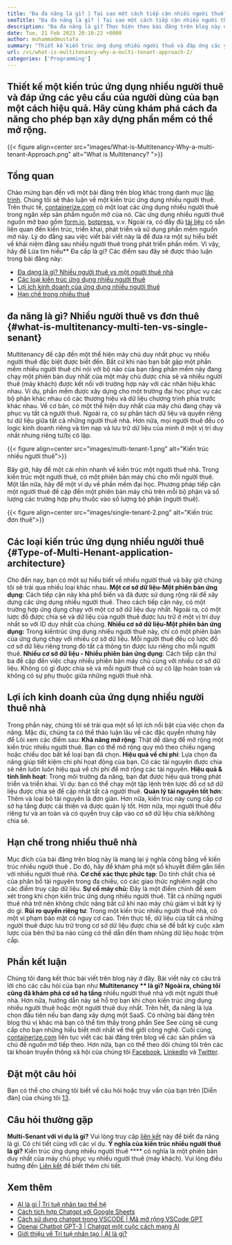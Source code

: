 ```yaml
---
title: "Đa đa năng là gì? | Tại sao một cách tiếp cận nhiều người thuê?" 
seoTitle: "Đa đa năng là gì? | Tại sao một cách tiếp cận nhiều người thuê?" 
description: "Đa đa năng là gì? Thực hiện theo bài đăng trên blog này để tìm hiểu khái niệm thực tế đằng sau nhiều người thuê và bắt đầu xây dựng các ứng dụng nhiều người thuê có thể mở rộng." 
date: Tue, 21 Feb 2023 20:10:22 +0000
author: muhammadmustafa
summary: "Thiết kế kiến ​​trúc ứng dụng nhiều người thuê và đáp ứng các yêu cầu của người dùng một cách hiệu quả. Hãy khám phá cách đa năng cho phép bạn xây dựng phần mềm có thể mở rộng." 
url: /vi/what-is-multitenancy-why-a-multi-tenant-approach-2/
categories: ['Programming']
---
```


## Thiết kế một kiến ​​trúc ứng dụng nhiều người thuê và đáp ứng các yêu cầu của người dùng của bạn một cách hiệu quả. Hãy cùng khám phá cách đa năng cho phép bạn xây dựng phần mềm có thể mở rộng.

{{< figure align=center src="images/What-is-Multitenancy-Why-a-multi-tenant-Approach.png" alt="What is Multitenancy? ">}}


## Tổng quan
Chào mừng bạn đến với một bài đăng trên blog khác trong danh mục [lập trình][1]. Chúng tôi sẽ thảo luận về một kiến ​​trúc ứng dụng nhiều người thuê. Trên thực tế, [containerize.com][2] có một loạt các ứng dụng nhiều người thuê trong ngăn xếp sản phẩm nguồn mở của nó. Các ứng dụng nhiều người thuê nguồn mở bao gồm [form.io][3], [botpress][4], v.v. Ngoài ra, có đầy đủ [tài liệu][5] có sẵn liên quan đến kiến ​​trúc, triển khai, phát triển và sử dụng phần mềm nguồn mở này. Lý do đằng sau việc viết bài viết này là để đưa ra một sự hiểu biết về khái niệm đằng sau nhiều người thuê trong phát triển phần mềm. Vì vậy, hãy để Lừa tìm hiểu** Đa cấp là gì?
Các điểm sau đây sẽ được thảo luận trong bài đăng này:
  * [Đa dạng là gì? Nhiều người thuê vs một người thuê nhà][6]
  * [Các loại kiến ​​trúc ứng dụng nhiều người thuê][7]
  * [Lợi ích kinh doanh của ứng dụng nhiều người thuê][8]
  * [Hạn chế trong nhiều thuê][9]

## đa năng là gì? Nhiều người thuê vs đơn thuê   {#what-is-multitenancy-multi-ten-vs-single-senant}
Multitenancy đề cập đến một thể hiện máy chủ duy nhất phục vụ nhiều người thuê đặc biệt được biết đến. Bất cứ khi nào bạn bắt gặp một phần mềm nhiều người thuê chỉ nói với bộ não của bạn rằng phần mềm này đang chạy một phiên bản duy nhất của một máy chủ được chia sẻ và nhiều người thuê (máy khách) được kết nối với trường hợp này với các nhãn hiệu khác nhau.
Ví dụ, phần mềm được xây dựng cho một trường đại học phục vụ các bộ phận khác nhau có các thương hiệu và dữ liệu chương trình phía trước khác nhau. Về cơ bản, có một thể hiện duy nhất của máy chủ đang chạy và phục vụ tất cả người thuê. Ngoài ra, có sự phân tách dữ liệu và quyền riêng tư dữ liệu giữa tất cả những người thuê nhà. Hơn nữa, mọi người thuê đều có logic kinh doanh riêng và tìm nạp và lưu trữ dữ liệu của mình ở một vị trí duy nhất nhưng riêng tư/bị cô lập.

{{< figure align=center src="images/multi-tenant-1.png" alt="Kiến trúc nhiều người thuê">}}

Bây giờ, hãy để một cái nhìn nhanh về kiến ​​trúc một người thuê nhà. Trong kiến ​​trúc một người thuê, có một phiên bản máy chủ cho mỗi người thuê. Một lần nữa, hãy để một ví dụ về phần mềm đại học. Phương pháp tiếp cận một người thuê đề cập đến một phiên bản máy chủ trên mỗi bộ phận và số lượng các trường hợp phụ thuộc vào số lượng bộ phận (người thuê).

{{< figure align=center src="images/single-tenant-2.png" alt="Kiến trúc đơn thuê">}}


## Các loại kiến ​​trúc ứng dụng nhiều người thuê   {#Type-of-Multi-Henant-application-architecture}
Cho đến nay, bạn có một sự hiểu biết về nhiều người thuê và bây giờ chúng tôi sẽ trải qua nhiều loại khác nhau.
**Một cơ sở dữ liệu-Một phiên bản ứng dụng**: Cách tiếp cận này khá phổ biến và đã được sử dụng rộng rãi để xây dựng các ứng dụng nhiều người thuê. Theo cách tiếp cận này, có một trường hợp ứng dụng chạy với một cơ sở dữ liệu duy nhất. Ngoài ra, có một lược đồ được chia sẻ và dữ liệu của người thuê được lưu trữ ở một vị trí duy nhất so với ID duy nhất của chúng.
**Nhiều cơ sở dữ liệu-Một phiên bản ứng dụng:** Trong kiến ​​trúc ứng dụng nhiều người thuê này, chỉ có một phiên bản của ứng dụng chạy với nhiều cơ sở dữ liệu. Mỗi người thuê đều có lược đồ cơ sở dữ liệu riêng trong đó tất cả thông tin được lưu riêng cho mỗi người thuê.
**Nhiều cơ sở dữ liệu - Nhiều phiên bản ứng dụng**: Cách tiếp cận thứ ba đề cập đến việc chạy nhiều phiên bản máy chủ cùng với nhiều cơ sở dữ liệu. Không có gì được chia sẻ và mỗi người thuê có sự cô lập hoàn toàn và không có sự phụ thuộc giữa những người thuê nhà.

## Lợi ích kinh doanh của ứng dụng nhiều người thuê nhà
Trong phần này, chúng tôi sẽ trải qua một số lợi ích nổi bật của việc chọn đa năng. Mặc dù, chúng ta có thể thảo luận lâu về các đặc quyền nhưng hãy để Lôi xem các điểm sau:
**Khả năng mở rộng**: Thật dễ dàng để mở rộng một kiến ​​trúc nhiều người thuê. Bạn có thể mở rộng quy mô theo chiều ngang hoặc chiều dọc bất kể loại bạn đã chọn.
**Hiệu quả về chi phí**: Lựa chọn đa năng giúp tiết kiệm chi phí hoạt động của bạn. Có các tài nguyên được chia sẻ nên luôn luôn hiệu quả về chi phí để mở rộng các tài nguyên.
**Hiệu quả & tính linh hoạt**: Trong môi trường đa năng, bạn đạt được hiệu quả trong phát triển và triển khai. Ví dụ: bạn có thể chạy một tập lệnh trên lược đồ cơ sở dữ liệu được chia sẻ để cập nhật tất cả người thuê.
**Quản lý tài nguyên tốt hơn**: Thêm và loại bỏ tài nguyên là đơn giản. Hơn nữa, kiến ​​trúc này cung cấp cơ sở hạ tầng được cải thiện và được quản lý tốt. Hơn nữa, mọi người thuê đều riêng tư và an toàn và có quyền truy cập vào cơ sở dữ liệu chia sẻ/không chia sẻ.

## Hạn chế trong nhiều thuê nhà
Mục đích của bài đăng trên blog này là mang lại ý nghĩa công bằng về kiến ​​trúc nhiều người thuê **.** Do đó, hãy để khám phá một số khuyết điểm gắn liền với nhiều người thuê nhà.
**Cơ chế xác thực phức tạp**: Do tính chất chia sẻ của phân bổ tài nguyên trong đa chiều, có các giao thức nghiêm ngặt cho các điểm truy cập dữ liệu.
**Sự cố máy chủ:** Đây là một điểm chính để xem xét trong khi chọn kiến ​​trúc ứng dụng nhiều người thuê. Tất cả những người thuê nhà trở nên không chức năng bất cứ khi nào máy chủ giảm vì bất kỳ lý do gì.
**Rủi ro quyền riêng tư**: Trong một kiến ​​trúc nhiều người thuê nhà, có một vi phạm bảo mật có nguy cơ cao. Trên thực tế, dữ liệu của tất cả những người thuê được lưu trữ trong cơ sở dữ liệu được chia sẻ để bất kỳ cuộc xâm lược của bên thứ ba nào cũng có thể dẫn đến tham nhũng dữ liệu hoặc trộm cắp.

## Phần kết luận
Chúng tôi đang kết thúc bài viết trên blog này ở đây. Bài viết này có câu trả lời cho các câu hỏi của bạn như **Multitenancy ** là gì? Ngoài ra, chúng tôi cũng đã khám phá cơ sở hạ tầng**  nhiều người thuê nhà với một người thuê nhà. Hơn nữa, hướng dẫn này sẽ hỗ trợ bạn khi chọn kiến ​​trúc ứng dụng nhiều người thuê hoặc một người thuê duy nhất. Trên hết, đa năng là lựa chọn đầu tiên nếu bạn đang xây dựng một SaaS. Có những bài đăng trên blog thú vị khác mà bạn có thể tìm thấy trong phần See See cũng sẽ cung cấp cho bạn những hiểu biết mới nhất về thế giới công nghệ.
Cuối cùng, [containerize.com][2] liên tục viết các bài đăng trên blog về các sản phẩm và chủ đề nguồn mở tiếp theo. Hơn nữa, bạn có thể theo dõi chúng tôi trên các tài khoản truyền thông xã hội của chúng tôi [Facebook][10], [LinkedIn][11] và [Twitter][12].

## Đặt một câu hỏi
Bạn có thể cho chúng tôi biết về câu hỏi hoặc truy vấn của bạn trên [Diễn đàn] của chúng tôi [13].

## Câu hỏi thường gặp
**Multi-Senant với ví dụ là gì?**
Vui lòng truy cập [liên kết][6] này để biết đa năng là gì. Có chi tiết cùng với các ví dụ.
**Ý nghĩa của kiến ​​trúc nhiều người thuê là gì?**
Kiến trúc ứng dụng nhiều người thuê **** có nghĩa là một phiên bản duy nhất của máy chủ phục vụ nhiều người thuê (máy khách). Vui lòng điều hướng đến [Liên kết][7] để biết thêm chi tiết.

## Xem thêm
  * [AI là gì | Trí tuệ nhân tạo thế hệ][14]
  * [Cách tích hợp Chatgpt với Google Sheets][15]
  * [Cách sử dụng chatgpt trong VSCODE | Mã mở rộng VSCode GPT][16]
  * [Openai Chatbot GPT-3 | Chatgpt một cuộc cách mạng AI][17]
  * [Giới thiệu về Trí tuệ nhân tạo | AI là gì?][18]

  
[1]: https://blog.containerize.com/category/programming/
[2]: https://www.containerize.com/
[3]: https://products.containerize.com/form/formio/
[4]: https://products.containerize.com/live-chat/botpress/
[5]: https://products.containerize.com/
[6]: #What-is-Multitenancy-Multi-Tenant-vs-Single-Tenant
[7]: #Types-of-Multi-Tenant-Application-Architecture
[8]: #Business-Benefits-of-Multi-Tenant-App
[9]: #Drawbacks-in-Multi-Tenancy
[10]: https://web.facebook.com/containerize
[11]: https://www.linkedin.com/company/containerize/
[12]: https://twitter.com/containerize_co
[13]: https://forum.containerize.com/
[14]: https://blog.containerize.com/artificial-intelligence/what-is-generative-ai-generative-artificial-intelligence/
[15]: https://blog.containerize.com/artificial-intelligence/integrate-chatgpt-with-google-sheets/
[16]: https://blog.containerize.com/artificial-intelligence/how-to-use-chatgpt-in-vscode-the-vscode-extension-codegpt/
[17]: https://blog.containerize.com/artificial-intelligence/what-is-openai-chatbot-gpt-3-chatgpt-an-ai-revolution/
[18]: https://blog.containerize.com/artificial-intelligence/an-introduction-to-artificial-intelligence-what-is-ai/
